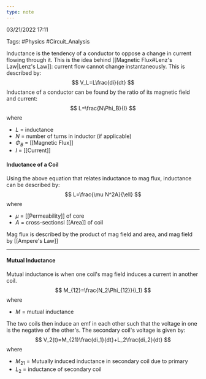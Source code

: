 ```yaml
---
type: note
---
```

03/21/2022 17:11

Tags: #Physics #Circuit_Analysis 

Inductance is the tendency of a conductor to oppose a change in current flowing through it. This is the idea behind [[Magnetic Flux#Lenz's Law|Lenz's Law]]: current flow cannot change instantaneously. This is described by:
$$
V_L=L\frac{di}{dt}
$$
Inductance of a conductor can be found by the ratio of its magnetic field and current:
$$
L=\frac{N\Phi_B}{I}
$$
where
- $L$ = inductance
- $N$ = number of turns in inductor (if applicable)
- $\Phi_B$ = [[Magnetic Flux]]
- $I$ = [[Current]]

#### Inductance of a Coil
Using the above equation that relates inductance to mag flux, inductance can be described by:
$$
L=\frac{\mu N^2A}{\ell}
$$
where 
- $\mu$ = [[Permeability]] of core
- $A$ = cross-sectionsl [[Area]] of coil

Mag flux is described by the product of mag field and area, and mag field by [[Ampere's Law]]

---

#### Mutual Inductance
Mutual inductance is when one coil's mag field induces a current in another coil.
$$
M_{12}=\frac{N_2\Phi_{12}}{i_1}
$$
where
- $M$ = mutual inductance

The two coils then induce an emf in each other such that the voltage in one is the negative of the other's. The secondary coil's voltage is given by:
$$
V_2(t)=M_{21}\frac{di_1}{dt}+L_2\frac{di_2}{dt}
$$
where
- $M_{21}$ = Mutually induced inductance in secondary coil due to primary
- $L_2$ = inductance of secondary coil

